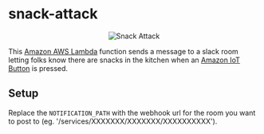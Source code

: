 # snack-attack

<p align="center">
  <img src="http://i.imgur.com/ZrbhsUp.gif" alt="Snack Attack" />
</p>


This [Amazon AWS Lambda](https://aws.amazon.com/lambda/) function sends a message to a slack room letting folks know there are snacks in the kitchen when an [Amazon IoT Button](http://aws.amazon.com/iot/button/) is pressed. 

## Setup

Replace the  `NOTIFICATION_PATH` with the webhook url for the room you want to post to (eg. '/services/XXXXXXX/XXXXXXX/XXXXXXXXXX').
